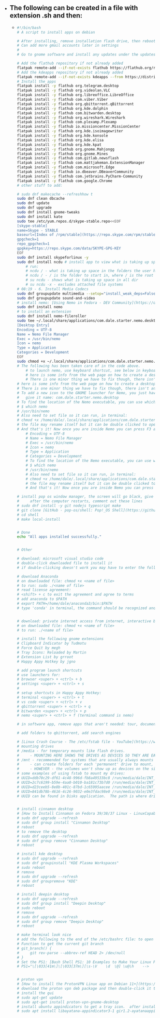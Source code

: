 - The following can be created in a file with extension .sh and then:
	-
	- ```sh
	  #!/bin/bash
	  # A script to install apps on debian
	  
	  # After installing, remove installation flash drive, then reboot and go through the startup process for some quick settings and to add gmail account
	  # Can add more gmail accounts later in settings
	  #
	  # Go to gnome software and install any updates under the updates tab
	  
	  # Add the flathub repository if not already added
	  flatpak remote-add --if-not-exists flathub https://flathub.org/repo/flathub.flatpakrepo
	  # Add the kdeapps repository if not already added
	  flatpak remote-add --if-not-exists kdeapps --from https://distribute.kde.org/kdeapps.flatpakrepo
	  # Install the apps
	  flatpak install -y flathub org.telegram.desktop
	  flatpak install -y flathub org.videolan.VLC
	  flatpak install -y flathub org.libreoffice.LibreOffice
	  flatpak install -y flathub com.viber.Viber
	  flatpak install -y flathub org.qbittorrent.qBittorrent
	  flatpak install -y flathub org.kde.dolphin
	  flatpak install -y flathub com.bitwarden.desktop
	  flatpak install -y flathub org.wireshark.Wireshark
	  flatpak install -y flathub com.plexamp.Plexamp
	  flatpak install -y flathub io.missioncenter.MissionCenter
	  flatpak install -y flathub org.kde.isoimagewriter
	  flatpak install -y flathub org.kde.konsole
	  flatpak install -y flathub org.kde.elisa
	  flatpak install -y flathub org.kde.kpat
	  flatpak install -y flathub org.gnome.Mahjongg
	  flatpak install -y flathub org.gnome.Mines
	  flatpak install -y flathub com.gitlab.newsflash
	  flatpak install -y flathub com.mattjakeman.ExtensionManager
	  flatpak install -y flathub com.microsoft.Edge
	  flatpak install -y flathub io.dbeaver.DBeaverCommunity
	  flatpak install -y flathub com.jetbrains.PyCharm-Community
	  flatpak install -y flathub com.google.Chrome
	  # other stuff to add: 
	  
	  # sudo dnf makecache --refreshhow t
	  sudo dnf clean dbcache
	  sudo dnf update
	  sudo dnf upgrade
	  sudo dnf install gnome-tweaks
	  sudo dnf install kate
	  sudo tee /etc/yum.repos.d/skype-stable.repo<<EOF
	  [skype-stable]
	  name=Skype - STABLE
	  baseurl=[Index of /rpm/stable](https://repo.skype.com/rpm/stable/)
	  gpgcheck=1
	  repo_gpgcheck=1
	  gpgkey=https://repo.skype.com/data/SKYPE-GPG-KEY
	  EOF
	  sudo dnf install skypeforlinux -y
	  sudo dnf install ncdu # install app to view what is taking up space 
	      # run:
	      # ncdu / - what is taking up space in the folders the user has access to. / is the folder to start in
	      # ncdu / - / is the folder to start in, where / is the root of the system
	      # su ncdu - shows what is taking up space in all dir
	      # su ncdu -x - excludes attached file systems
	  # 08:19 - 6. Install Media Codecs
	  sudo dnf groupupdate multimedia --setop="install_weak_deps=False" --exclude=PackageKit-gstreamer-plugin
	  sudo dnf groupupdate sound-and-video
	  # install nemo: [Using Nemo in Fedora - DEV Community](https://dev.to/epergo/using-nemo-in-fedora-37-1ha3)
	  sudo dnf install nemo
	  # to install an extension
	  sudo dnf install nemo-fileroller
	  sudo tee ~/.local/share/applications/com.dale.starter.nemo.desktop<<EOF
	  [Desktop Entry]
	  Encoding = UTF-8
	  Name = Nemo File Manager
	  Exec = /usr/bin/nemo
	  Icon = nemo
	  Type = Application
	  Categories = Development
	  EOF
	  sudo chmod +x ~/.local/share/applications/com.dale.starter.nemo.desktop
	  # The following has been taken care of in the code above.
	      # to launch nemo, use keyboard shortcut, see below in keyboard shortcuts section
	      # here is some info from the web page on how to create a desktop entry...
	      # There is one minor thing we have to fix though, there isn't any launcher to access the software we just installed. You can launc# to launch nemo, use keyboard shortcut, see below in keyboard shortcuts section
	  # here is some info from the web page on how to create a desktop entry...
	  # There is one minor thing we have to fix though, there isn't any launcher to access the software we just installed. You can launch it from the terminal just typing nemo but that's not ideal for a GUI application.
	  # To add a new icon to the GNOME launcher for Nemo, you just have to create its Desktop entry file and place it in ~/.local/share/applications.
	  #   give it name: com.dale.starter.nemo.desktop
	  # To find the location of the Nemo executable, you can use which:
	  # $ which nemo
	  # /usr/bin/nemo
	  # Also need to set file so it can run, in terminal:
	  # chmod +x /home/dale/.local/share/applications/com.dale.starter.nemo.desktop
	  # the file may rename itself but it can be double clicked to open the app, then on the dock the app icon can be right-clicked and added to dock
	  # And that's it! Now once you are inside Nemo you can press F3 and the side panel will show up.
	      # Encoding = UTF-8
	      # Name = Nemo File Manager
	      # Exec = /usr/bin/nemo
	      # Icon = nemo
	      # Type = Application
	      # Categories = Development
	      # To find the location of the Nemo executable, you can use which:
	      # $ which nemo
	      # /usr/bin/nemo
	      # Also need to set file so it can run, in terminal:
	      # chmod +x /home/dale/.local/share/applications/com.dale.starter.nemo.desktop
	      # the file may rename itself but it can be double clicked to open the app, then on the dock the app icon can be right-clicked and added to dock
	      # And that's it! Now once you are inside Nemo you can press F3 and the side panel will show up.
	  
	  # install pop os window manager, the screen will go black, give it a minute then force power off then restart machine 
	  # 	after the computer restarts, comment out these lines
	  # sudo dnf install -y git nodejs typescript make
	  # git clone [GitHub - pop-os/shell: Pop!_OS Shell](https://github.com/pop-os/shell.git)
	  # cd shell
	  # make local-install
	  
	  
	  # Done
	  echo "All apps installed successfully."
	  
	  
	  # Other
	  
	  # download: microsoft visual studio code
	  # double-click downloaded file to install it
	  # if double-clicking doesn't work you may have to enter the following in the terminal on the downloaded file: chmod +x <name of file>
	  
	  # download Anaconda
	  # on downloaded file: chmod +x <name of file>
	  # to run: sudo ./<name of file>
	  # read license agreement:
	  # <shift> + c to exit the agreement and agree to terms
	  # add anaconda to $PATH
	  # export PATH=/home/dale/anaconda3/bin:$PATH
	  # type 'conda' in terminal, the command should be recognized and provide info
	  
	  
	  # download: private internet access from internet, interactive brokers trader work station
	  # on downloaded file: chmod +x <name of file>
	  # to run: ./<name of file>
	  
	  # install the following gnome extensions
	  # Clipboard Indicator by Tudmotu
	  # Force Quit by megh
	  # Tray Icons: Reloaded by Martin
	  # Extension List by grroot
	  # Happy Appy Hotkey by jgno
	  
	  # add program launch shortcuts
	  # use launchers for:
	  # browser <super> + <ctrl> + b
	  # settings <super> + <ctrl> + s
	  # 
	  # setup shortcuts in Happy Appy Hotkey:
	  # terminal <super> + <ctrl> + t
	  # vs code <super> + <ctrl> + v
	  # qbittorrent <super> + <ctrl> + q
	  # bitwarden <super> + <ctrl> + p
	  # nemo <super> + <ctrl> + f (terminal command is nemo)
	  
	  # in software app, remove apps that aren't needed: tour, document scanner
	  
	  # add folders to qbittorrent, add search engines
	  
	  # [Linux Crash Course - The /etc/fstab file - YouTube](https://www.youtube.com/watch?v=A7xH74o6kY0&t=1147s)
	  # mounting drives
	  # /media - for temporary mounts like flash drives.
	  #     - MOUNTING HERE SHOWS THE DRIVES AS DEVICES SO THEY ARE EASILY ACCESSIBLE
	  # /mnt - recommended for systems that are usually always mounts
	  #     - can create folders for each 'permanent' drive to mount, then mount them in the created folder
	  #     - HOWEVER - the volumes won't show up as devices on the sidebar, you will need to access through the folder, so could setup a bookmark/volume1/music/musicadded
	  # some examples of using fstab to mount my drives:
	  # UUID=ddb70c29-df61-4c48-996d-fb8a49533bc8 /run/media/dale/INT_SMSNG_1TB_1 ext4 defaults 0 0
	  # UUID=2c7c6199-b59e-4aa0-b010-ba181c73b7d0 /run/media/dale/INT_SMSNG_1TB_2 ext4 defaults 0 0
	  # UUID=d23ceeb5-8e8b-401c-87bd-1c65995aacee /run/media/dale/INT_SMSNG_1TB_3 ext4 defaults 0 0
	  # UUID=841db78b-4616-4c26-9032-e0e3fdac98e0 /run/media/dale/INT_WD_1TB_1 ext4 defaults 0 0
	  # UUID can be found in Disks application.  The path is where drives get mounted on Fedora.  Check the directory to confirm drives get loaded there.
	  
	  
	  # install cinnamon desktop
	  # [How to Install Cinnamon on Fedora 39/38/37 Linux - LinuxCapable](https://www.linuxcapable.com/how-to-install-cinnamon-desktop-environment-on-fedora-linux/)
	  # sudo dnf upgrade --refresh
	  # sudo dnf group install "Cinnamon Desktop"
	  # reboot
	  # to remove the desktop
	  # sudo dnf upgrade --refresh
	  # sudo dnf group remove "Cinnamon Desktop"
	  # reboot
	  
	  # install kde desktop
	  # sudo dnf upgrade --refresh
	  # sudo dnf groupinstall "KDE Plasma Workspaces"
	  # sudo reboot
	  # remove
	  # sudo dnf upgrade --refresh
	  # sudo dnf groupremove "KDE"
	  # reboot
	  
	  # install deepin desktop
	  # sudo dnf upgrade --refresh
	  # sudo dnf group install "Deepin Desktop"
	  # sudo reboot
	  # remove
	  # sudo dnf upgrade --refresh
	  # sudo dnf group remove "Deepin Desktop"
	  # reboot
	  
	  # make terminal look nice
	  # add the following to the end of the /etc/bashrc file: to open the file type the following in terminal: sudo nano /etc/bashrc
	  # Function to get the current git branch
	  # git_branch() {
	  #     git rev-parse --abbrev-ref HEAD 2> /dev/null
	  # }
	  # Set the PS1: [Bash Shell PS1: 10 Examples to Make Your Linux Prompt like Angelina Jolie](https://www.thegeekstuff.com/2008/09/bash-shell-ps1-10-examples-to-make-your-linux-prompt-like-angelina-jolie/)
	  # PS1="\[\033[41m\]\[\033[37m\][\s-\V    \d  \@] \u@\h    -->    \w \$(git_branch)\$ \[\033[0m\]" 
	  
	  
	  # proton vpn
	  # [How to install the ProtonVPN Linux app on Debian 11+](https://protonvpn.com/support/official-linux-vpn-debian/)
	  # download the proton vpn deb package and then double-click it to install
	  # install the gui
	  # sudo apt-get update
	  # sudo apt-get install proton-vpn-gnome-desktop
	  # install ubuntu appindicators to get a tray icon.  after installing, reboot, then open the proton vpn app and the tray icon should appear
	  # sudo apt install libayatana-appindicator3-1 gir1.2-ayatanaappindicator3-0.1 gnome-shell-extension-appindicator
	  
	  
	  ```